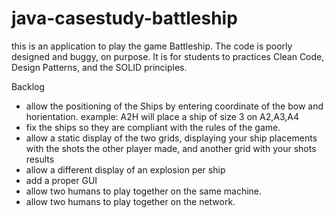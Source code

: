 # java-casestudy-battleship
this is an application to play the game Battleship. The code is poorly designed and buggy, on purpose. 
It is for students to practices Clean Code, Design Patterns, and the SOLID principles.

Backlog
- allow the positioning of the Ships by entering coordinate of the bow and horientation.
  example: A2H will place a ship of size 3 on A2,A3,A4
- fix the ships so they are compliant with the rules of the game.  
- allow a static display of the two grids, displaying your ship placements with the shots the other player made, 
  and another grid with your shots results
- allow a different display of an explosion per ship
- add a proper GUI
- allow two humans to play together on the same machine.
- allow two humans to play together on the network.
